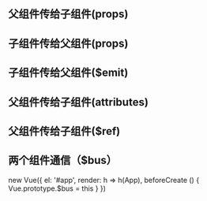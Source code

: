 ## 父组件传给子组件(props)

<!-- 父组件 -->
<template>
  <div>
    <h1>{{ name }}</h1>
    <son :message="data"></son>
  </div>
</template>

<script>
import son from '@/components/son.vue';

export default {
  data () {
    return {
      name: '父组件',
      data: '父组件发送消息给子组件(props)'
    }
  },
  components: {
    son
  },
};
</script>
<!-- 子组件 -->
<template>
  <div>
    <h1>{{ name }}</h1>
    <p>{{ message }}</p>
  </div>
</template>

<script>
export default {
  data () {
    return {
      name: '子组件',
      data: '123',
    }
  },
  props: {
    message: {
      type: String,
      required: true
    }
  }
}
</script>

## 子组件传给父组件(props)

<!-- 父组件 -->
<template>
  <div>
    <h1>{{ name }}</h1>
    <p>{{ message }}</p>
    <son :getMessage1="getMessage"></son>
  </div>
</template>

<script>
import son from '@/components/son.vue';

export default {
  data () {
    return {
      name: '父组件',
      // data: '父组件发送消息给子组件(props)',
      message: ''
    }
  },
  components: {
    son
  },
  methods: {
    getMessage (message) {
      this.message = message
    }
  }
};
</script>
<!-- 子组件 -->
<template>
  <div>
    <h1>{{ name }}</h1>
    <button @click="sendMessage">子组件发送消息给父组件</button>
  </div>
</template>

<script>
export default {
  data () {
    return {
      name: '子组件',
      data: '子组件发送消息给父组件(props)'
      // data: '123',
    }
  },
  methods: {
    sendMessage () {
      this.getMessage1(this.data)
    }
  },
  props: ['getMessage1']
}
</script>

## 子组件传给父组件($emit)
<!-- 父组件 -->
<template>
  <div>
    <h1>{{ name }}</h1>
    <P>{{ data }}</P>
    <son @messageRecieve="handleMessage"></son>
  </div>
</template>

<script>
import son from '@/components/son.vue';

export default {
  data () {
    return {
      name: '父组件',
      data: '456',
    }
  },
  components: {
    son
  },
  methods: {
    handleMessage (data) {
      this.data = data
    }
  }
};
</script>
<!-- 子组件 -->
<template>
  <div>
    <h1>{{ name }}</h1>
    <button @click="sendMessage">子组件发送消息给父组件</button>
  </div>
</template>

<script>
export default {
  data () {
    return {
      name: '子组件',
      data: '子组件发送消息给父组件($emit)',
    }
  },
  methods: {
    sendMessage () {
      this.$emit('messageRecieve', this.data)
    }
  }
}
</script>

## 父组件传给子组件(attributes)

<!-- 父组件 -->
<template>
  <div>
    <h1>{{ name }}</h1>
    <son :data="data"></son>
  </div>
</template>

<script>
import son from '@/components/son.vue';

export default {
  data () {
    return {
      name: '父组件',
      data: '父组件发送消息给子组件(attributes)',
    }
  },
  components: {
    son
  },
};
</script>
<!-- 子组件 -->
<template>
  <div>
    <h1>{{ name }}</h1>
    <p>{{ $attrs.data }}</p>
  </div>
</template>

<script>
export default {
  data () {
    return {
      name: '子组件',
      data: '123',
    }
  },
  inheritAttrs: false
}
</script>

## 父组件传给子组件($ref)

<!-- 父组件 -->
<template>
  <div>
    <h1>{{ name }}</h1>
    <button @click="sendMessage">父组件发送消息给子组件</button>
    <son ref="child"></son>
  </div>
</template>

<script>
import son from '@/components/son.vue';

export default {
  data () {
    return {
      name: '父组件',
      data: '父组件发送消息给子组件($ref)',
    }
  },
  components: {
    son
  },
  methods: {
    sendMessage () {
      this.$refs.child.handleMessage(this.data)
    }
  }
};
</script>
<!-- 子组件 -->
<template>
  <div>
    <h1>{{ name }}</h1>
    <p>{{ data }}</p>
  </div>
</template>

<script>
export default {
  data () {
    return {
      name: '子组件',
      data: '123',
    }
  },
  methods: {
    handleMessage (data) {
      this.data = data
    }
  }
}
</script>

## 两个组件通信（$bus）

<!-- main.js -->
new Vue({
    el: '#app',
    render: h => h(App),
    beforeCreate () {
        Vue.prototype.$bus = this
    }
})
<!-- 发送组件 -->
<template>
  <div>
    <h1>{{ name }}</h1>
    <button @click="sendMessage">子组件发送消息给父组件</button>
  </div>
</template>

<script>
export default {
  data () {
    return {
      name: '子组件',
      data: '子组件发送消息给父组件($bus)',
    }
  },
  methods: {
    sendMessage () {
      this.$bus.$emit('messageReceived', this.data)
    }
  }
}
</script>
<!-- 接收组件 -->
<template>
  <div>
    <h1>{{ name }}</h1>
    <p>{{ data }}</p>
    <son></son>
  </div>
</template>

<script>
import son from '@/components/son.vue';

export default {
  data () {
    return {
      name: '父组件',
      data: '456'
    }
  },
  components: {
    son
  },
  mounted () {
    this.$bus.$on('messageReceived', (data) => {
      this.data = data
    })
  }
};
</script>